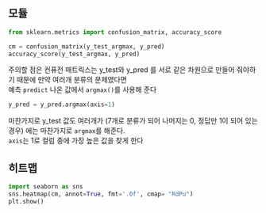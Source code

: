 ## 모듈
```py
from sklearn.metrics import confusion_matrix, accuracy_score
```

```py
cm = confusion_matrix(y_test_argmax, y_pred)
accuracy_score(y_test_argmax, y_pred)
```

주의할 점은 
컨퓨전 매트릭스는 y_test와 y_pred 를 서로 같은 차원으로 만들어 줘야하기 때문에
만약 여러개 분류의 문제였다면  
예측 `predict` 나온 값에서 `argmax()`를 사용해 준다

```py
y_pred = y_pred.argmax(axis=1)
```

마찬가지로 y_test 값도 여러개가 (7개로 분류가 되어 나머지는 0, 정답만 1이 되어 있는 경우)
에는 마찬가지로 `argmax`를 해준다.   
`axis`는 1로 컬럼 중에 가장 높은 값을 찾게 한다

## 히트맵

```py
import seaborn as sns
sns.heatmap(cm, annot=True, fmt='.0f', cmap= "RdPu")
plt.show()
```